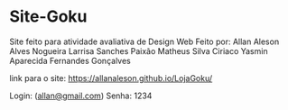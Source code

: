 # Site-Goku
Site feito para atividade avaliativa de Design Web
Feito por:
Allan Aleson Alves Nogueira
Larrisa Sanches Paixão
Matheus Silva Ciriaco
Yasmin Aparecida Fernandes Gonçalves

link para o site:  https://allanaleson.github.io/LojaGoku/

Login: (allan@gmail.com)
Senha: 1234

